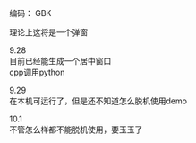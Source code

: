 编码： GBK

理论上这将是一个弹窗  

9.28  
目前已经能生成一个居中窗口  
cpp调用python

9.29  
在本机可运行了，但是还不知道怎么脱机使用demo

10.1  
不管怎么样都不能脱机使用，要玉玉了